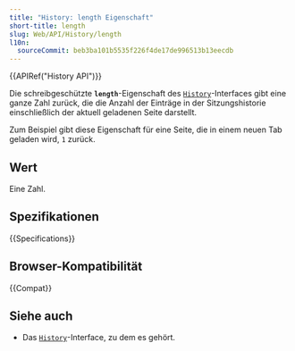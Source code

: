 ```yaml
---
title: "History: length Eigenschaft"
short-title: length
slug: Web/API/History/length
l10n:
  sourceCommit: beb3ba101b5535f226f4de17de996513b13eecdb
---
```


{{APIRef("History API")}}

Die schreibgeschützte **`length`**-Eigenschaft des [`History`](/de/docs/Web/API/History)-Interfaces gibt eine ganze Zahl zurück, die die Anzahl der Einträge in der Sitzungshistorie einschließlich der aktuell geladenen Seite darstellt.

Zum Beispiel gibt diese Eigenschaft für eine Seite, die in einem neuen Tab geladen wird, `1` zurück.

## Wert

Eine Zahl.

## Spezifikationen

{{Specifications}}

## Browser-Kompatibilität

{{Compat}}

## Siehe auch

- Das [`History`](/de/docs/Web/API/History)-Interface, zu dem es gehört.
